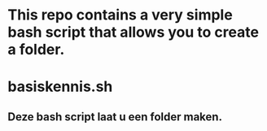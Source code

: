 # This repo contains a very simple bash script that allows you to create a folder.
# basiskennis.sh
## Deze bash script laat u een folder maken.